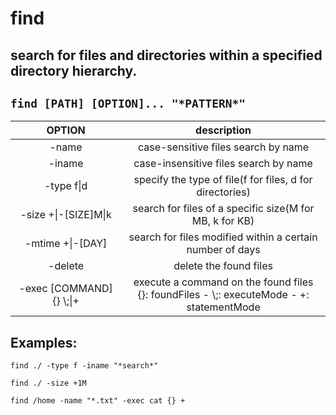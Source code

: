 # find

search for files and directories within a specified directory hierarchy.
---

` find [PATH] [OPTION]... "*PATTERN*" `
---

| **OPTION** | description |
|:---:|:---:|
| -name | case-sensitive files search by name |
| -iname | case-insensitive files search by name |
| -type f\|d | specify the type of file(f for files, d for directories) |
| -size +\|-[SIZE]M\|k | search for files of a specific size(M for MB, k for KB) |
| -mtime +\|-[DAY] | search for files modified within a certain number of days |
| -delete | delete the found files |
| -exec [COMMAND] {} \\;\|+ | execute a command on the found files <br> {}: foundFiles - \\;: executeMode - +: statementMode |

## Examples:
` find ./ -type f -iname "*search*" `

` find ./ -size +1M `

` find /home -name "*.txt" -exec cat {} + `

